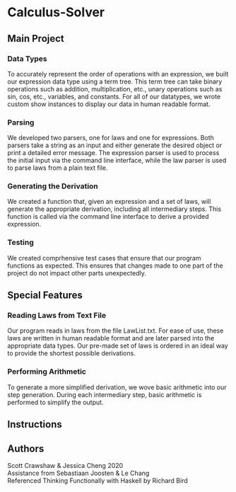 # Calculus-Solver
## Main Project
### Data Types
To accurately represent the order of operations with an expression, we built our expression data type using a term tree. This term tree can take binary operations such as addition, multiplication, etc., unary operations such as sin, cos, etc., variables, and constants. For all of our datatypes, we wrote custom show instances to display our data in human readable format. 

### Parsing
We developed two parsers, one for laws and one for expressions. Both parsers take a string as an input and either generate the desired object or print a detailed error message. The expression parser is used to process the initial input via the command line interface, while the law parser is used to parse laws from a plain text file.

### Generating the Derivation
We created a function that, given an expression and a set of laws, will generate the appropriate derivation, including all intermediary steps. This function is called via the command line interface to derive a provided expression.

### Testing
We created comprhensive test cases that ensure that our program functions as expected. This ensures that changes made to one part of the project do not impact other parts unexpectedly.

## Special Features
### Reading Laws from Text File
Our program reads in laws from the file LawList.txt. For ease of use, these laws are written in human readable format and are later parsed into the appropriate data types. Our pre-made set of laws is ordered in an ideal way to provide the shortest possible derivations.

### Performing Arithmetic
To generate a more simplified derivation, we wove basic arithmetic into our step generation. During each intermediary step, basic arithmetic is performed to simplify the output.

## Instructions

## Authors
Scott Crawshaw & Jessica Cheng 2020  
Assistance from Sebastiaan Joosten & Le Chang  
Referenced Thinking Functionally with Haskell by Richard Bird

